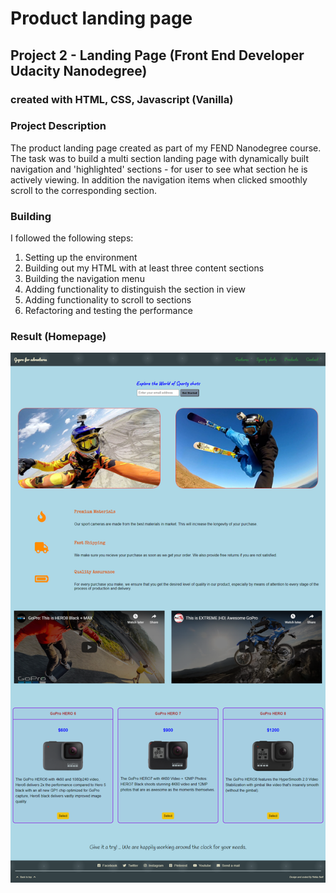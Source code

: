 # Product landing page

## Project 2 - Landing Page (Front End Developer Udacity Nanodegree)

### created with HTML, CSS, Javascript (Vanilla)

### Project Description
The product landing page created as part of my FEND Nanodegree course.
The task was to build a multi section landing page with dynamically built navigation and 'highlighted' sections - for user to see what section he is actively viewing. In addition the navigation items when clicked smoothly scroll to the corresponding section.

### Building
I followed the following steps: 

1. Setting up the environment
1. Building out my HTML with at least three content sections
1. Building the navigation menu
1. Adding functionality to distinguish the section in view
1. Adding functionality to scroll to sections
1. Refactoring and testing the performance

### Result (Homepage)

<img src='screenshots/homepage.png'>


